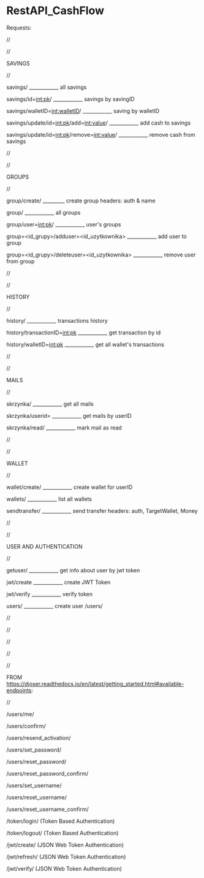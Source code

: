# RestAPI_CashFlow
Requests:

//

//

SAVINGS
 
//


savings/                                                          ____________ all savings

savings/id=<int:pk>/                                              ____________ savings by savingID

savings/walletID=<int:walletID>/                                  ____________ saving by walletID

savings/update/id=<int:pk>/add=<int:value>/                       ____________ add cash to savings

savings/update/id=<int:pk>/remove=<int:value>/                    ____________ remove cash from savings

//

//

GROUPS

//

group/create/ _________ create group headers: auth & name

group/																														____________ all groups

group/user=<int:pk>/																							____________ user's groups

group=<id_grupy>/adduser=<id_uzytkownika>													____________ add user to group

group=<id_grupy>/deleteuser=<id_uzytkownika>											____________ remove user from group

//

//

HISTORY

//

history/																													____________ transactions history

history/transactionID=<int:pk>																		____________ get transaction by id

history/walletID=<int:pk>																					____________ get all wallet's transactions

//

//

MAILS

//

skrzynka/																													____________ get all mails

skrzynka/userid=<odbiorcaID>																			____________ get mails by userID

skrzynka/read/<pk>																								____________ mark mail as read

//

//

WALLET

//

wallet/create/   ____________ create wallet for userID

wallets/ ____________ list all wallets

sendtransfer/  ____________ send transfer  headers: auth, TargetWallet, Money

//


//

USER AND AUTHENTICATION

//

getuser/																													____________ get info about user by jwt token

jwt/create																												____________ create JWT Token

jwt/verify																												____________ verify token

users/																														____________ create user
/users/


//

//

//

//

//

FROM https://djoser.readthedocs.io/en/latest/getting_started.html#available-endpoints:

//

/users/me/

/users/confirm/

/users/resend_activation/

/users/set_password/

/users/reset_password/

/users/reset_password_confirm/

/users/set_username/

/users/reset_username/

/users/reset_username_confirm/

/token/login/ (Token Based Authentication)

/token/logout/ (Token Based Authentication)

/jwt/create/ (JSON Web Token Authentication)

/jwt/refresh/ (JSON Web Token Authentication)

/jwt/verify/ (JSON Web Token Authentication)

